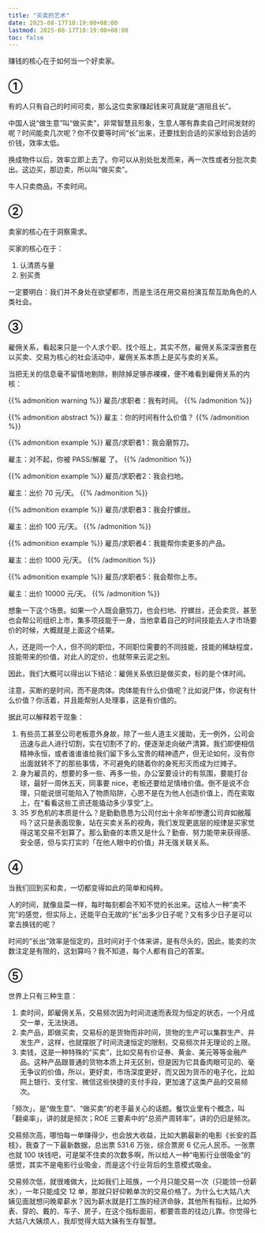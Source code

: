 ```yaml
---
title: "买卖的艺术"
date: 2025-08-17T10:19:00+08:00
lastmod: 2025-08-17T10:19:00+08:00
toc: false
---
```


赚钱的核心在于如何当一个好卖家。

<!--more-->

## ①

有的人只有自己的时间可卖，那么这位卖家赚起钱来可真就是“道阻且长”。

中国人说“做生意”叫“做买卖”，非常智慧且形象，生意人哪有靠卖自己时间发财的呢？时间能卖几次呢？你不仅要等时间“长”出来，还要找到合适的买家给到合适的价钱，效率太低。

换成物件以后，效率立即上去了。你可以从别处批发而来，再一次性或者分批次卖出。这边买，那边卖，所以叫“做买卖”。

牛人只卖商品，不卖时间。

## ②

卖家的核心在于洞察需求。

买家的核心在于：
1. 认清质与量
2. 别买贵

一定要明白：我们并不身处在欲望都市，而是生活在用交易扮演互帮互助角色的人类社会。

## ③

雇佣关系，看起来只是一个人求个职、找个班上，其实不然，雇佣关系深深嵌套在以买卖、交易为核心的社会活动中，雇佣关系本质上是买与卖的关系。

当把无关的信息毫不留情地剔除，剔除掉足够赤裸裸，便不难看到雇佣关系的内核：

{{% admonition warning %}}
雇员/求职者：我有时间。
{{% /admonition %}}

{{% admonition abstract %}}
雇主：你的时间有什么价值？
{{% /admonition %}}

{{% admonition example %}}
雇员/求职者1：我会磨剪刀。

雇主：对不起，你被 PASS/解雇 了。
{{% /admonition %}}

{{% admonition example %}}
雇员/求职者2：我会扫地。

雇主：出价 70 元/天。
{{% /admonition %}}

{{% admonition example %}}
雇员/求职者3：我会拧螺丝。

雇主：出价 100 元/天。
{{% /admonition %}}

{{% admonition example %}}
雇员/求职者4：我能帮你卖更多的产品。

雇主：出价 1000 元/天。
{{% /admonition %}}

{{% admonition example %}}
雇员/求职者5：我会帮你上市。

雇主：出价 10000 元/天。
{{% /admonition %}}

想象一下这个场景。如果一个人既会磨剪刀，也会扫地、拧螺丝，还会卖货，甚至也会帮公司组织上市，集多项技能于一身，当他拿着自己的时间技能去人才市场要价的时候，大概就是上面这个结果。

人，还是同一个人，但不同的职位，不同职位需要的不同技能，技能的稀缺程度，技能带来的价值，对此人的定价，也就带来云泥之别。

因此，我们大概可以得出以下结论：雇佣关系依旧是做买卖，标的是个体时间。

注意，买断的是时间，而不是肉体。肉体能有什么价值呢？比如说尸体，你说有什么价值？你活着，并且能帮别人处理事，这是有价值的。

据此可以解释若干现象：

1. 有些员工甚至公司老板意外身故，除了一些人道主义援助，无一例外，公司会迅速与此人进行切割，实在切割不了的，便逐渐走向破产清算。我们即便相信精神永恒，或者谁谁谁给我们留下多么宝贵的精神遗产，但无论如何，没有你出面就转不了的那些事情，不可避免的随着你的身死形灭而成为烂摊子。
2. 身为雇员的，想要的多一些、再多一些，办公室要设计的有氛围，要能打台球，最好一周休五天，同事要 nice，老板还要给足情绪价值。倒不是说不合理，只能说很可能陷入了物质陷阱，心思不是在为他人创造价值上，而在索取上，在“看看这些工资还能撬动多少享受”上。
3. 35 岁危机的本质是什么？是勤勤恳恳为公司付出十余年却惨遭公司弃如敝履吗？这只是表面现象，站在买卖关系的视角，我们发现更底层的规律是买家觉得这笔交易不划算了。那么勤奋的本质又是什么？勤奋、努力能带来获得感、安全感，但与实打实的「在他人眼中的价值」并无强关联关系。

## ④

当我们回到买和卖，一切都变得如此的简单和纯粹。

人的时间，就像韭菜一样，每时每刻都会不知不觉的长出来。这给人一种“卖不完”的感觉，但实际上，还能平白无故的“长”出多少日子呢？又有多少日子是可以拿去换钱的呢？

时间的“长出”效率是恒定的，且时间对于个体来讲，是有尽头的，因此，能卖的次数注定是有限的，这划算吗？我不知道，每个人都有自己的答案。

## ⑤

世界上只有三种生意：

1. 卖时间，即雇佣关系，交易频次因为时间流速而表现为恒定的状态，一个月成交一单，无法快进。
2. 卖产品，即做买卖，交易标的是货物而非时间，货物的生产可以集群生产、并发生产，这样，也就摆脱了时间流速恒定的限制，交易频次并无理论的上限。
3. 卖钱，这是一种特殊的“买卖”，比如交易有价证券、黄金、美元等等金融产品。这种产品跟普通的货物本质上并无区别，但是因为它具备肉眼可见的、毫无争议的价值，所以，更好卖，市场深度更好，而又因为货币的电子化，比如网上银行、支付宝、微信这些快捷的支付手段，更加速了这类产品的交易频次。

「频次」，是“做生意”、“做买卖”的老手最关心的话题。餐饮业里有个概念，叫「翻桌率」，讲的就是频次；ROE 三要素中的“总资产周转率”，讲的仍旧是频次。

交易频次高，哪怕每一单赚得少，也会放大收益，比如大鹏最新的电影《长安的荔枝》，我查了一下最新数据，总出票 531.6 万张，综合票房 6 亿元人民币。一张票也就 100 块钱吧，可是架不住卖的次数多啊，所以给人一种“电影行业很吸金”的感觉，其实不是电影行业吸金，而是这个行业背后的生意模式吸金。

交易频次低，就很难做大，比如我们上班族，一个月只能交易一次（只能领一份薪水），一年只能成交 12 单，那就只好仰赖单次的交易价格了。为什么七大姑八大姨见面就想问晚辈薪水？因为薪水就是打工族的经济命脉，其他所有指标，比如外表、穿的、戴的、车子、房子，在这个指标面前，都要乖乖的往边儿靠。你觉得七大姑八大姨烦人，我却觉得大姑大姨有生存智慧。
